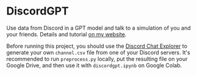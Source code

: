 # DiscordGPT
Use data from Discord in a GPT model and talk to a simulation of you and your friends. Details and tutorial [on my website](http://www.harysdalvi.com/discord).

Before running this project, you should use the [Discord Chat Explorer](https://github.com/Tyrrrz/DiscordChatExporter) to generate your own `channel.csv` file from one of your Discord servers. It's recommended to run `preprocess.py` locally, put the resulting file on your Google Drive, and then use it with `discordgpt.ipynb` on Google Colab.